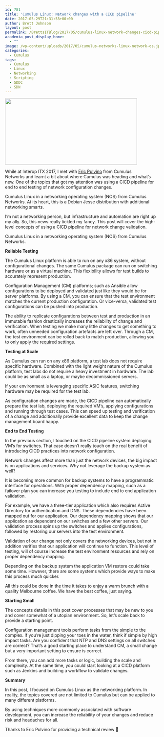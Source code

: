 ```yaml
---
id: 781
title: 'Cumulus Linux: Network changes with a CICD pipeline'
date: 2017-05-29T21:31:53+00:00
author: Brett Johnson
layout: post
permalink: /BrettsITBlog/2017/05/cumulus-linux-network-changes-cicd-pipeline/
academia_post_display_home:
  - ""
image: /wp-content/uploads/2017/05/cumulus-networks-linux-network-os.jpg
categories:
  - Cumulus
tags:
  - Cumulus
  - Linux
  - Networking
  - Scripting
  - SDDC
  - SDN
---
```


<img class="alignnone wp-image-782" title="Cumulus" src="https://sdbrett.com/assets/images/2017/05/cumulus-networks-linux-network-os-300x150.jpg" alt="" width="432" height="216" srcset="https://sdbrett.com/assets/images2017/05/cumulus-networks-linux-network-os-300x150.jpg 300w, https://sdbrett.com/assets/images2017/05/cumulus-networks-linux-network-os-260x130.jpg 260w, https://sdbrett.com/assets/images2017/05/cumulus-networks-linux-network-os.jpg 600w" sizes="(max-width: 432px) 100vw, 432px" />

While at Interop ITX 2017, I met with [Eric Pulvino](https://twitter.com/EricPulvino) from Cumulus Networks and learnt a bit about where Cumulus was heading and what’s new. One of the topics that got my attention was using a CICD pipeline for end to end testing of network configuration changes.

Cumulus Linux in a networking operating system (NOS) from Cumulus Networks. At its heart, this is a Debian Jesse distribution with additional networking smarts.

I&#8217;m not a networking person, but infrastructure and automation are right up my ally. So, this news really tickled my fancy. This post will cover the high-level concepts of using a CICD pipeline for network change validation.

Cumulus Linux in a networking operating system (NOS) from Cumulus Networks.

**Reliable Testing**

The Cumulus Linux platform is able to run on any x86 system, without configurational changes. The same Cumulus package can run on switching hardware or as a virtual machine. This flexibility allows for test builds to accurately represent production.

Configuration Management (CM) platforms; such as Ansible allow configurations to be deployed and validated just like they would be for server platforms. By using a CM, you can ensure that the test environment matches the current production configuration. Or vice-versa, validated test configurations can be pushed into production.

The ability to replicate configurations between test and production in an immutable fashion drastically increases the reliability of change and verification. When testing we make many little changes to get something to work, often unneeded configuration artefacts are left over. Through a CM, the test environment can be rolled back to match production, allowing you to only apply the required settings.

**Testing at Scale**

As Cumulus can run on any x86 platform, a test lab does not require specific hardware. Combined with the light weight nature of the Cumulus platform, test labs do not require a heavy investment in hardware. The lab could be as small as a laptop, or maybe decommissioned servers.

If your environment is leveraging specific ASIC features, switching hardware may be required for the test lab.

As configuration changes are made, the CICD pipeline can automatically prepare the test lab, deploying the required VM’s, applying configurations and running through test cases. This can speed up testing and verification of a change and additionally provide excellent data to keep the change management board happy.

**End to End Testing**

In the previous section, I touched on the CICD pipeline system deploying VM’s for switches. That case doesn’t really touch on the real benefit of introducing CICD practices into network configuration.

Network changes affect more than just the network devices, the big impact is on applications and services. Why not leverage the backup system as well?

It is becoming more common for backup systems to have a programmatic interface for operations. With proper dependency mapping, such as a failover plan you can increase you testing to include end to end application validation.

For example, we have a three-tier application which also requires Active Directory for authentication and DNS. These dependencies have been mapped out for our application. Our dependency mapping shows that our application as dependent on our switches and a few other servers. Our validation process spins up the switches and applies configurations, followed by restoring our servers into the test environment.

Validation of our change not only covers the networking devices, but not in addition verifies that our application will continue to function. This level of testing, will of course increase the test environment resources and rely on proper dependency mapping.

Depending on the backup system the application VM restore could take some time. However, there are some systems which provide ways to make this process much quicker.

All this could be done in the time it takes to enjoy a warm brunch with a quality Melbourne coffee. We have the best coffee, just saying.

**Starting Small**

The concepts details in this post cover processes that may be new to you and cover somewhat of a utopian environment. So, let&#8217;s scale back to provide a starting point.

Configuration management tools perform tasks from the simple to the complex. If you&#8217;re just dipping your toes in the water, think if simple by high impact tasks. Are you confident that NTP and DNS settings on all switches are correct? That&#8217;s a good starting place to understand CM, a small change but a very important setting to ensure is correct.

From there, you can add more tasks or logic, building the scale and complexity. At the same time, you could start looking at a CICD platform such as Jenkins and building a workflow to validate changes.

**Summary**

In this post, I focused on Cumulus Linux as the networking platform. In reality, the topics covered are not limited to Cumulus but can be applied to many different platforms.

By using techniques more commonly associated with software development, you can increase the reliability of your changes and reduce risk and headaches for all.

Thanks to Eric Pulvino for providing a technical review 🙂